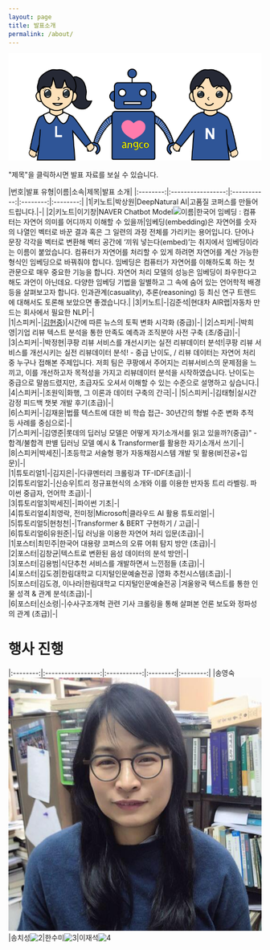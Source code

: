 ```yaml
---
layout: page
title: 발표소개
permalink: /about/
---
```



![logo](./pic/logo.png)

"제목"을 클릭하시면 발표 자료를 보실 수 있습니다.
       

|번호|발표 유형|이름|소속|제목|발표 소개|
|:--------:|:-----------------:|:-----------:|:--------:|:--------:|
|1|키노트|박상원|DeepNatural AI|고품질 코퍼스를 만들어 드립니다.|-|
|2|키노트|이기창|NAVER Chatbot Model![이름](../pic/lkc.jpg)|한국어 임베딩 : 컴퓨터는 자연어 의미를 어디까지 이해할 수 있을까|임베딩(embedding)은 자연어를 숫자의 나열인 벡터로 바꾼 결과 혹은 그 일련의 과정 전체를 가리키는 용어입니다. 단어나 문장 각각을 벡터로 변환해 벡터 공간에 ‘끼워 넣는다(embed)’는 취지에서 임베딩이라는 이름이 붙었습니다. 컴퓨터가 자연어를 처리할 수 있게 하려면 자연어를 계산 가능한 형식인 임베딩으로 바꿔줘야 합니다. 임베딩은 컴퓨터가 자연어를 이해하도록 하는 첫 관문으로 매우 중요한 기능을 합니다. 자연어 처리 모델의 성능은 임베딩이 좌우한다고 해도 과언이 아닌데요. 다양한 임베딩 기법을 일별하고 그 속에 숨어 있는 언어학적 배경 등을 살펴보고자 합니다. 인과관계(casuality), 추론(reasoning) 등 최신 연구 트렌드에 대해서도 토론해 보았으면 좋겠습니다.|
|3|키노트|-|김준석|현대차  AIR랩|자동차 만드는 회사에서 필요한 NLP|-|  
|1|스피커|-|[김현중](../pic/lkc.jpg))|시간에 따른 뉴스의 토픽 변화 시각화 (중급)|-| 
|2|스피커|-|박희영|기업 리뷰 텍스트 분석을 통한 만족도 예측과 조직분야 사전 구축 
(초/중급)|-|  
|3|스피커|-|박정현|쿠팡 리뷰 서비스를 개선시키는 실전 리뷰데이터 분석!|쿠팡 리뷰 서비스를 개선시키는 실전 리뷰데이터 분석! - 중급 난이도, / 리뷰 데이터는 자연어 처리 중 누구나 접해본 주제입니다. 저희 팀은 쿠팡에서 주어지는  리뷰서비스의 문제점을 느끼고, 이를 개선하고자 목적성을 가지고 리뷰데이터 분석을 시작하였습니다. 난이도는 중급으로 말씀드렸지만, 초급자도 오셔서 이해할 수 있는 수준으로 설명하고 싶습니다.|            
|4|스피커|-|조원익|화행, 그 이론과 데이터 구축의 간극|-| 
|5|스피커|-|김태형|실시간 감정 피드백 챗봇 개발 후기(초급)|-|   
|6|스피커|-|김재윤|법률 텍스트에 대한 비 학습 접근- 30년간의 형벌 수준 변화 추적 등 사례를 중심으로|-|    
|7|스피커|-|김영준|롯데의 딥러닝 모델은 어떻게 자기소개서를 읽고 있을까?(중급)" - 합격/불합격 판별 딥러닝 모델 예시 & Transformer를 활용한 자기소개서 쓰기|-|     
|8|스피커|박세진|-|초등학교 서술형 평가 자동채점시스템 개발 및 활용(비전공+입문)|-|       
|1|튜토리얼1|-|김지은|-|다큐멘터리 크롤링과 TF-IDF(초급)|-|         
|2|튜토리얼2|-|신승우|트리 정규표현식의 소개와 이를 이용한 반자동 트리 라벨링. 파이썬 중급자, 언어학 초급)|-|          
|3|튜토리얼3|박세진|-|파이썬 기초|-|     
|4|튜토리얼4|최영락, 전미정|Microsoft|클라우드 AI 활용 튜토리얼|-|     
|5|튜토리얼5|현청천|-|Transformer & BERT 구현하기 / 고급|-|     
|6|튜토리얼6|유원준|-|딥 러닝을 이용한 자연어 처리 입문(초급)|-|                      
|1|포스터|최민주|한국어 대용량 코퍼스의 오류 어휘 탐지 방안 (초급)|-|  
|2|포스터|김창균|텍스트로 변환된 음성 데이터의 분석 방안|-|      
|3|포스터|김용범|식단추천 서비스를 개발하면서 느낀점들 (초급)|-|  
|4|포스터|김도경|한림대학교 디지털인문예술전공 |영화 추천시스템(초급)|-|  
|5|포스터|김도경, 이나라|한림대학교 디지털인문예술전공 |겨울왕국 텍스트를 통한 인물 성격 & 관계 분석(초급)|-|  
|6|포스터|신소령|-|수사구조개혁 관련 기사 크롤링을 통해 살펴본 언론 보도와 정파성의 관계 (초급)|-|  



# 행사 진행



|:--------:|:-----------------:|:-----------:|:--------:|:--------:|
|송영숙![1](./pic/song.jpg)|송치성![2](../pic/chisung.jpg)|한수미![3](/Users/song-yeongsug/workspace/2020LangCon/pic/sumi.jpg)|이재석![4](/Users/song-yeongsug/workspace/2020LangCon/pic/jslee.jpg)







